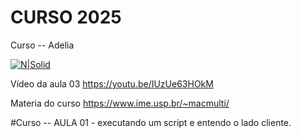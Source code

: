 # CURSO 2025


Curso -- Adelia

[![N|Solid](https://images.pexels.com/photos/163157/mario-luigi-figures-funny-163157.jpeg?auto=compress&cs=tinysrgb&dpr=3&h=750&w=1260)](https://github.com/vanderfranco/)


Vídeo da aula 03
https://youtu.be/IUzUe63HOkM


Materia do curso
https://www.ime.usp.br/~macmulti/

#Curso -- 
AULA 01 - executando um script e entendo o lado cliente. 
